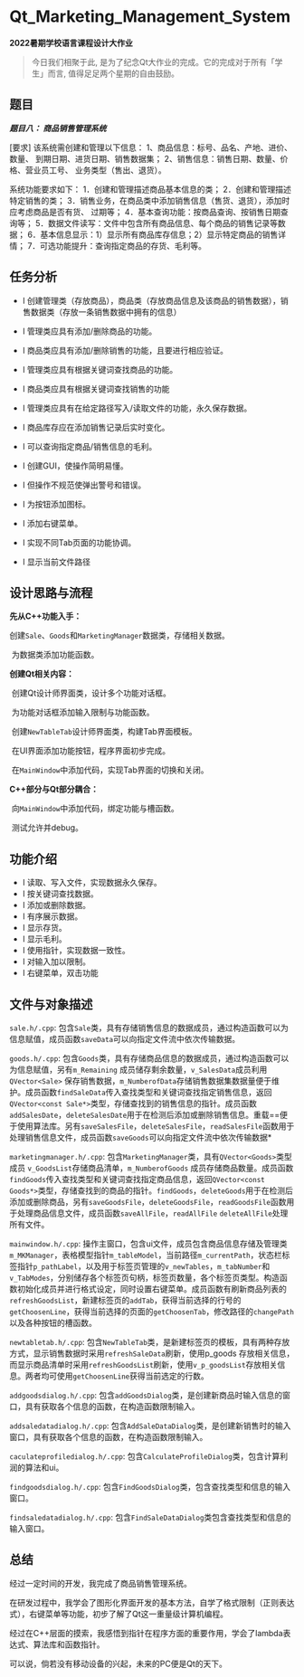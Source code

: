 

# Qt_Marketing_Management_System

**2022暑期学校语言课程设计大作业**



> 今日我们相聚于此, 是为了纪念Qt大作业的完成。它的完成对于所有「学生」而言, 值得足足两个星期的自由鼓励。



## 题目

***题目八： 商品销售管理系统***

[要求] 该系统需创建和管理以下信息：
1、商品信息：标号、品名、产地、进价、数量、 到期日期、进货日期、销售数据集；
2、销售信息：销售日期、数量、价格、营业员工号、 业务类型（售出、退货）。 

系统功能要求如下： 
1．创建和管理描述商品基本信息的类； 
2．创建和管理描述特定销售的类； 
3．销售业务，在商品类中添加销售信息（售货、退货），添加时应考虑商品是否有货、 过期等； 
4．基本查询功能：按商品查询、按销售日期查询等； 
5．数据文件读写：文件中包含所有商品信息、每个商品的销售记录等数据；
6．基本信息显示：1）显示所有商品库存信息；2）显示特定商品的销售详情； 
7．可选功能提升：查询指定商品的存货、毛利等。



## 任务分析

- l 创建管理类（存放商品），商品类（存放商品信息及该商品的销售数据），销售数据类（存放一条销售数据中拥有的信息）

- l 管理类应具有添加/删除商品的功能。

- l 商品类应具有添加/删除销售的功能，且要进行相应验证。

- l 管理类应具有根据关键词查找商品的功能。

- l 商品类应具有根据关键词查找销售的功能

- l 管理类应具有在给定路径写入/读取文件的功能，永久保存数据。

- l 商品库存应在添加销售记录后实时变化。

- l 可以查询指定商品/销售信息的毛利。

- l 创建GUI，使操作简明易懂。

- l 但操作不规范使弹出警号和错误。

- l 为按钮添加图标。

- l 添加右键菜单。

- l 实现不同Tab页面的功能协调。

- l 显示当前文件路径

  

## 设计思路与流程

**先从C++功能入手：**

​		创建`Sale`、`Goods`和`MarketingManager`数据类，存储相关数据。  

​		为数据类添加功能函数。  

**创建Qt相关内容：**  

​		创建Qt设计师界面类，设计多个功能对话框。  

​		为功能对话框添加输入限制与功能函数。  

​		创建`NewTableTab`设计师界面类，构建Tab界面模板。  

​		在UI界面添加功能按钮，程序界面初步完成。  

​		在`MainWindow`中添加代码，实现Tab界面的切换和关闭。  

**C++部分与Qt部分耦合：**  

​		向`MainWindow`中添加代码，绑定功能与槽函数。  

​		测试允许并debug。  



## 功能介绍

- l 读取、写入文件，实现数据永久保存。
- l 按关键词查找数据。
- l 添加或删除数据。
- l 有序展示数据。
- l 显示存货。
- l 显示毛利。
- l 使用指针，实现数据一致性。
- l 对输入加以限制。
- l 右键菜单，双击功能



## 文件与对象描述

`sale.h/.cpp`: 包含`Sale`类，具有存储销售信息的数据成员，通过构造函数可以为信息赋值，成员函数`saveData`可以向指定文件流中依次传输数据。

`goods.h/.cpp`: 包含`Goods`类，具有存储商品信息的数据成员，通过构造函数可以为信息赋值，另有`m_Remaining` 成员储存剩余数量，`v_SalesData`成员利用`QVector<Sale>` 保存销售数据，`m_NumberofData`存储销售数据集数据量便于维护。成员函数`findSaleData`传入查找类型和关键词查找指定销售信息，返回`QVector<const Sale*>`类型，存储查找到的销售信息的指针。成员函数`addSalesDate`，`deleteSalesDate`用于在检测后添加或删除销售信息。重载==便于使用算法库。另有`saveSalesFile`，`deleteSalesFile`，`readSalesFile`函数用于处理销售信息文件，成员函数`saveGoods`可以向指定文件流中依次传输数据*

`marketingmanager.h/.cpp`: 包含`MarketingManager`类，具有`QVector<Goods>`类型成员 `v_GoodsList`存储商品清单，`m_NumberofGoods` 成员存储商品数量。成员函数`findGoods`传入查找类型和关键词查找指定商品信息，返回`QVector<const  Goods*>`类型，存储查找到的商品的指针。`findGoods`，`deleteGoods`用于在检测后添加或删除商品，另有`saveGoodsFile`，`deleteGoodsFile`，`readGoodsFile`函数用于处理商品信息文件，成员函数`saveAllFile`，`readAllFile` `deleteAllFile`处理所有文件。

`mainwindow.h/.cpp`: 操作主窗口，包含ui文件，成员包含商品信息存储及管理类`m_MKManager`，表格模型指针`m_tableModel`，当前路径`m_currentPath`，状态栏标签指针`p_pathLabel`，以及用于标签页管理的`v_newTables`，`m_tabNumber`和`v_TabModes`，分别储存各个标签页句柄，标签页数量，各个标签页类型。构造函数初始化成员并进行格式设定，同时设置右键菜单。成员函数有刷新商品列表的`refreshGoodsList`，新建标签页的`addTab`，获得当前选择的行号的`getChoosenLine`，获得当前选择的页面的`getChoosenTab`，修改路径的`changePath`以及各种按钮的槽函数。 

`newtabletab.h/.cpp`: 包含`NewTableTab`类，是新建标签页的模板，具有两种存放方式，显示销售数据时采用`refreshSaleData`刷新，使用p_goods 存放相关信息，而显示商品清单时采用`refreshGoodsList`刷新，使用`v_p_goodsList`存放相关信息。两者均可使用`getChoosenLine`获得当前选定的行数。 

`addgoodsdialog.h/.cpp`: 包含`addGoodsDialog`类，是创建新商品时输入信息的窗口，具有获取各个信息的函数，在构造函数限制输入。

`addsaledatadialog.h/.cpp`: 包含`AddSaleDataDialog`类，是创建新销售时的输入窗口，具有获取各个信息的函数，在构造函数限制输入。 

`caculateprofiledialog.h/.cpp`: 包含`CalculateProfileDialog`类，包含计算利润的算法和ui。

`findgoodsdialog.h/.cpp`: 包含`FindGoodsDialog`类，包含查找类型和信息的输入窗口。

`findsaledatadialog.h/.cpp`: 包含`FindSaleDataDialog`类包含查找类型和信息的输入窗口。  



## 总结

经过一定时间的开发，我完成了商品销售管理系统。

在研发过程中，我学会了图形化界面开发的基本方法，自学了格式限制（正则表达式），右键菜单等功能，初步了解了Qt这一重量级计算机编程。

经过在C++层面的摸索，我感悟到指针在程序方面的重要作用，学会了lambda表达式、算法库和函数指针。

可以说，倘若没有移动设备的兴起，未来的PC便是Qt的天下。
